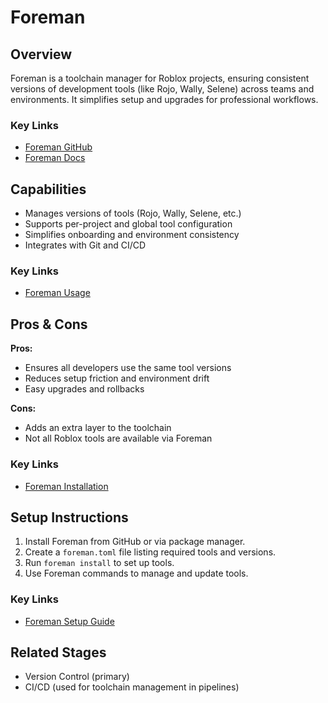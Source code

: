 # Foreman

## Overview
Foreman is a toolchain manager for Roblox projects, ensuring consistent versions of development tools (like Rojo, Wally, Selene) across teams and environments. It simplifies setup and upgrades for professional workflows.

### Key Links
- [Foreman GitHub](https://github.com/Roblox/foreman)
- [Foreman Docs](https://rojo.space/docs/v7/third-party-tools/)

## Capabilities
- Manages versions of tools (Rojo, Wally, Selene, etc.)
- Supports per-project and global tool configuration
- Simplifies onboarding and environment consistency
- Integrates with Git and CI/CD

### Key Links
- [Foreman Usage](https://rojo.space/docs/v7/third-party-tools/)

## Pros & Cons
**Pros:**
- Ensures all developers use the same tool versions
- Reduces setup friction and environment drift
- Easy upgrades and rollbacks

**Cons:**
- Adds an extra layer to the toolchain
- Not all Roblox tools are available via Foreman

### Key Links
- [Foreman Installation](https://github.com/Roblox/foreman#installation)

## Setup Instructions
1. Install Foreman from GitHub or via package manager.
2. Create a `foreman.toml` file listing required tools and versions.
3. Run `foreman install` to set up tools.
4. Use Foreman commands to manage and update tools.

### Key Links
- [Foreman Setup Guide](https://github.com/Roblox/foreman#installation)

## Related Stages
- Version Control (primary)
- CI/CD (used for toolchain management in pipelines) 